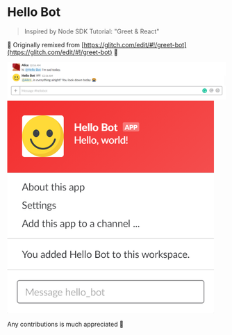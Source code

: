 # Hello Bot
> Inspired by Node SDK Tutorial: "Greet & React"

🙌 Originally remixed from [https://glitch.com/edit/#!/greet-bot](https://glitch.com/edit/#!/greet-bot) 🙌

![alt text][demo]
![alt text][profile]

Any contributions is much appreciated 🙆

[demo]: https://github.com/alice-0-kim/slack-bot/blob/master/demo.png "Demo"
[logo]: https://github.com/alice-0-kim/slack-bot/blob/master/smile.png "Logo"
[profile]: https://github.com/alice-0-kim/slack-bot/blob/master/profile.png "Profile"

